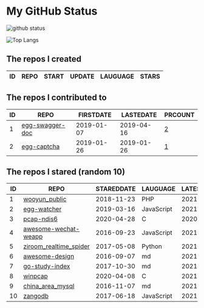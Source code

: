 # My GitHub Status

<img src="https://github-readme-stats-1.yihong0618.vercel.app/api?username=jc-lathander&show_icons=true&&&hide_title=true&count_private=true" alt="github status" />

![Top Langs](https://github-readme-stats-1.yihong0618.vercel.app/api/top-langs/?username=jc-lathander&layout=compact)

<!--START_SECTION:my_github-->
## The repos I created
| ID | REPO | START | UPDATE | LAUGUAGE | STARS |
|----|------|-------|--------|----------|-------|

## The repos I contributed to
| ID |                                REPO                                | FIRSTDATE  | LASTEDATE  |                                          PRCOUNT                                           |
|----|--------------------------------------------------------------------|------------|------------|--------------------------------------------------------------------------------------------|
|  1 | [egg-swagger-doc](https://github.com/Yanshijie-EL/egg-swagger-doc) | 2019-01-07 | 2019-04-16 | [2](https://github.com/Yanshijie-EL/egg-swagger-doc/pulls?q=is%3Apr+author%3Ajc-lathander) |
|  2 | [egg-captcha](https://github.com/Raoul1996/egg-captcha)            | 2019-01-26 | 2019-01-26 | [1](https://github.com/Raoul1996/egg-captcha/pulls?q=is%3Apr+author%3Ajc-lathander)        |

## The repos I stared (random 10)
| ID |                                    REPO                                    | STAREDDATE |  LAUGUAGE  | LATESTUPDATE |
|----|----------------------------------------------------------------------------|------------|------------|--------------|
|  1 | [wooyun_public](https://github.com/hanc00l/wooyun_public)                  | 2018-11-23 | PHP        | 2021-10-07   |
|  2 | [egg-watcher](https://github.com/eggjs/egg-watcher)                        | 2019-03-16 | JavaScript | 2021-07-12   |
|  3 | [pcap-ndis6](https://github.com/SageAxcess/pcap-ndis6)                     | 2020-04-28 | C          | 2020-04-28   |
|  4 | [awesome-wechat-weapp](https://github.com/Aufree/awesome-wechat-weapp)     | 2016-09-23 | JavaScript | 2021-09-23   |
|  5 | [ziroom_realtime_spider](https://github.com/facert/ziroom_realtime_spider) | 2017-05-08 | Python     | 2021-07-27   |
|  6 | [awesome-design](https://github.com/gztchan/awesome-design)                | 2016-09-07 | md         | 2021-10-06   |
|  7 | [go-study-index](https://github.com/unknwon/go-study-index)                | 2017-10-30 | md         | 2021-10-07   |
|  8 | [winpcap](https://github.com/patmarion/winpcap)                            | 2020-04-08 | C          | 2021-06-29   |
|  9 | [china_area_mysql](https://github.com/kakuilan/china_area_mysql)           | 2016-11-07 | md         | 2021-10-06   |
| 10 | [zangodb](https://github.com/erikolson186/zangodb)                         | 2017-06-18 | JavaScript | 2021-09-27   |

<!--END_SECTION:my_github-->
